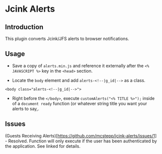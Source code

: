 # Jcink Alerts

## Introduction
This plugin converts Jcink/JFS alerts to browser notifications.

## Usage
* Save a copy of `alerts.min.js` and reference it externally after the `<% JAVASCRIPT %>` key in the `<head>` section.

* Locate the `body` element and add  `alerts-<!--|g_id|-->` as a class.

```
<body class="alerts-<!--|g_id|-->">
```
* Right before the `</body>`, execute `customAlerts("<% TITLE %>");` inside of a `document ready` function (or whatever string title you want your alerts to say,.

## Issues

(Guests Receiving Alerts)[https://github.com/mcstepp/jcink-alerts/issues/1] - Resolved. Function will only execute if the user has been authenticated by the application. See linked for details.
 


